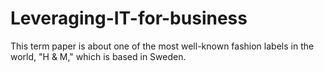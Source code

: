 # Leveraging-IT-for-business
This term paper is about one of the most well-known fashion labels in the world,  "H &amp; M," which is based in Sweden. 
